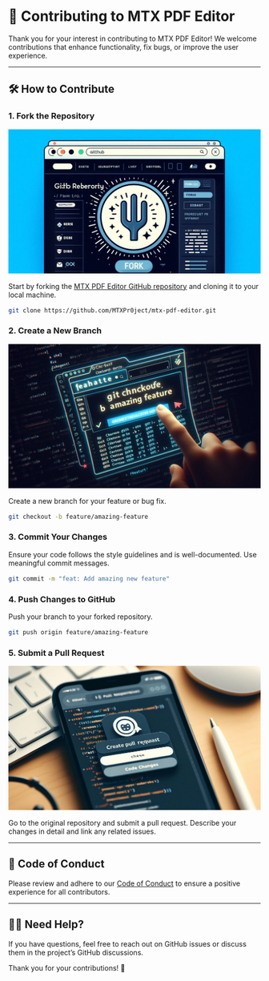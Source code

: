 
# 🤝 Contributing to MTX PDF Editor

Thank you for your interest in contributing to MTX PDF Editor! We welcome contributions that enhance functionality, fix bugs, or improve the user experience.

---

## 🛠️ How to Contribute

### 1. Fork the Repository

![Fork Repository](media/git-repo.jpeg)

Start by forking the [MTX PDF Editor GitHub repository](https://github.com/MTXPr0ject/mtx-pdf-editor) and cloning it to your local machine.

```bash
git clone https://github.com/MTXPr0ject/mtx-pdf-editor.git
```

### 2. Create a New Branch

![New Branch](media/git-checkout.jpeg)

Create a new branch for your feature or bug fix.

```bash
git checkout -b feature/amazing-feature
```

### 3. Commit Your Changes

Ensure your code follows the style guidelines and is well-documented. Use meaningful commit messages.

```bash
git commit -m "feat: Add amazing new feature"
```

### 4. Push Changes to GitHub

Push your branch to your forked repository.

```bash
git push origin feature/amazing-feature
```

### 5. Submit a Pull Request

![Pull Request](media/create_pull.jpeg)

Go to the original repository and submit a pull request. Describe your changes in detail and link any related issues.

---

## 🌟 Code of Conduct

Please review and adhere to our [Code of Conduct](CODE_OF_CONDUCT.md) to ensure a positive experience for all contributors.

---

## 🧑‍💻 Need Help?

If you have questions, feel free to reach out on GitHub issues or discuss them in the project’s GitHub discussions.

Thank you for your contributions! 🎉
